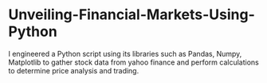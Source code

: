 # Unveiling-Financial-Markets-Using-Python
 I engineered a Python script using its libraries such as Pandas, Numpy, Matplotlib to gather stock data from yahoo finance and perform calculations to determine price analysis and trading.              
